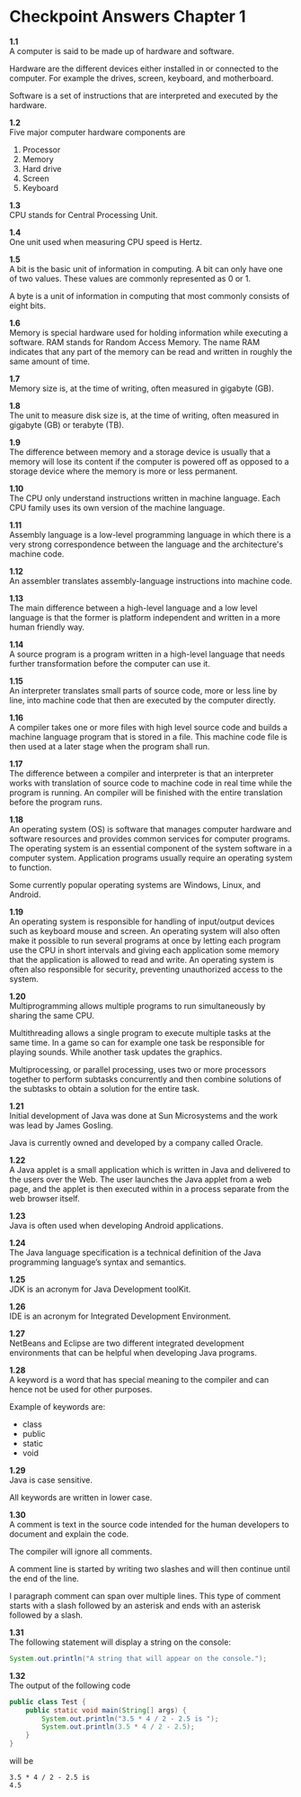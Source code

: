 # Checkpoint Answers Chapter 1 #
**1.1**  
A computer is said to be made up of hardware and software. 

Hardware are the different devices either installed in or connected to the computer. For example the drives, screen, keyboard, and motherboard.

Software is a set of instructions that are interpreted and executed by the hardware.

**1.2**  
Five major computer hardware components are  
1. Processor  
2. Memory  
3. Hard drive  
4. Screen  
5. Keyboard   

**1.3**  
CPU stands for Central Processing Unit.

**1.4**  
One unit used when measuring CPU speed is Hertz.  

**1.5**  
A bit is the basic unit of information in computing. A bit can only have one of two values. These values are commonly represented as 0 or 1.  

A byte is a unit of information in computing that most commonly consists of eight bits.  

**1.6**  
Memory is special hardware used for holding information while executing a software. RAM stands for Random Access Memory. The name RAM indicates that any part of the memory can be read and written in roughly the same amount of time.  

**1.7**  
Memory size is, at the time of writing, often measured in gigabyte (GB).  
  
**1.8**  
The unit to measure disk size is, at the time of writing, often measured in gigabyte (GB) or terabyte (TB).  

**1.9**  
The difference between memory and a storage device is usually that a memory will lose its content if the computer is powered off as opposed to a storage device where the memory is more or less permanent.  

**1.10**  
The CPU only understand instructions written in machine language. Each CPU family uses its own version of the machine language.  

**1.11**  
Assembly language is a low-level programming language in which there is a very strong correspondence between the language and the architecture's machine code.  

**1.12**  
An assembler translates assembly-language instructions into machine code.  

**1.13**  
The main difference between a high-level language and a low level language is that the former is platform independent and written in a more human friendly way.  

**1.14**  
A source program is a program written in a high-level language that needs further transformation before the computer can use it.  

**1.15**  
An interpreter translates small parts of source code, more or less line by line, into machine code that then are executed by the computer directly.  

**1.16**  
A compiler takes one or more files with high level source code and builds a machine language program that is stored in a file. This machine code file is then used at a later stage when the program shall run.  

**1.17**  
The difference between a compiler and interpreter is that an interpreter works with translation of source code to machine code in real time while the program is running. An compiler will be finished with the entire translation before the program runs.  

**1.18**  
An operating system (OS) is software that manages computer hardware and software resources and provides common services for computer programs. The operating system is an essential component of the system software in a computer system. Application programs usually require an operating system to function.  

Some currently popular operating systems are Windows, Linux, and Android.

**1.19**  
An operating system is responsible for handling of input/output devices such as keyboard mouse and screen. An operating system will also often make it possible to run several programs at once by letting each program use the CPU in short intervals and giving each application some memory that the application is allowed to read and write. An operating system is often also responsible for security, preventing unauthorized access to the system.  
 
**1.20**  
Multiprogramming allows multiple programs to run simultaneously by sharing the same
CPU.  

Multithreading allows a single program to execute multiple tasks at the same time. In a game so can for example one task be responsible for playing sounds. While another task updates the graphics.  

Multiprocessing, or parallel processing, uses two or more processors together to perform subtasks concurrently and then combine solutions of the subtasks to obtain a solution for the entire task.  

**1.21**  
Initial development of Java was done at Sun Microsystems and the work was lead by James Gosling.  

Java is currently owned and developed by a company called Oracle.  

**1.22**  
A Java applet is a small application which is written in Java and delivered to the users over the Web. The user launches the Java applet from a web page, and the applet is then executed within in a process separate from the web browser itself.  

**1.23**  
Java is often used when developing Android applications. 

**1.24**  
The Java language specification is a technical definition of the Java programming language’s syntax and semantics.  

**1.25**  
JDK is an acronym for Java Development toolKit.  

**1.26**  
IDE is an acronym for Integrated Development Environment.  

**1.27**  
NetBeans and Eclipse are two different integrated development environments that can be helpful when developing Java programs.  

**1.28**  
A keyword is a word that has special meaning to the compiler and can hence not be used for other purposes.  

Example of keywords are:  
- class  
- public  
- static  
- void  

**1.29**  
Java is case sensitive.  

All keywords are written in lower case.  

**1.30**  
A comment is text in the source code intended for the human developers to document and explain the code.  

The compiler will ignore all comments.  

A comment line is started by writing two slashes and will then continue until the end of the line.  

I paragraph comment can span over multiple lines. This type of comment starts with a slash followed by an asterisk and ends with an asterisk followed by a slash.  

**1.31**  
The following statement will display a string on the console:  
```java
System.out.println("A string that will appear on the console.");
```

**1.32**  
The output of the following code
```java
public class Test {
	public static void main(String[] args) {
		System.out.println("3.5 * 4 / 2 - 2.5 is ");
		System.out.println(3.5 * 4 / 2 - 2.5);
	}
}
```
will be
```
3.5 * 4 / 2 - 2.5 is  
4.5
```

